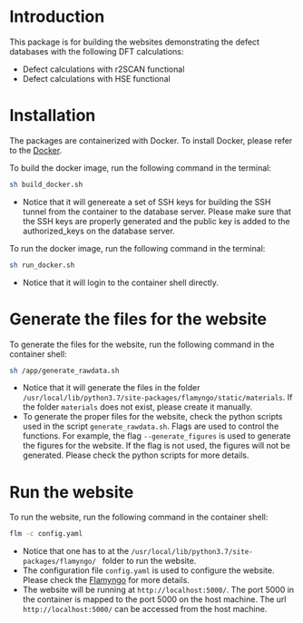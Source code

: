 # Introduction
This package is for building the websites demonstrating the defect databases with the following DFT calculations:
- Defect calculations with r2SCAN functional
- Defect calculations with HSE functional

# Installation
The packages are containerized with Docker. To install Docker, please refer to the [Docker](https://docs.docker.com/get-docker/).

To build the docker image, run the following command in the terminal:
```bash
sh build_docker.sh
```
- Notice that it will genereate a set of SSH keys for building the SSH tunnel from the container to the database server. Please make sure that the SSH keys are properly generated and the public key is added to the authorized_keys on the database server.

To run the docker image, run the following command in the terminal:
```bash
sh run_docker.sh
```
- Notice that it will login to the container shell directly.

# Generate the files for the website
To generate the files for the website, run the following command in the container shell:
```bash
sh /app/generate_rawdata.sh
```
- Notice that it will generate the files in the folder `/usr/local/lib/python3.7/site-packages/flamyngo/static/materials`. If the folder `materials` does not exist, please create it manually.
- To generate the proper files for the website, check the python scripts used in the script `generate_rawdata.sh`. Flags are used to control the functions. For example, the flag `--generate_figures` is used to generate the figures for the website. If the flag is not used, the figures will not be generated. Please check the python scripts for more details.

# Run the website
To run the website, run the following command in the container shell:
```bash
flm -c config.yaml
```
- Notice that one has to at the `/usr/local/lib/python3.7/site-packages/flamyngo/ ` folder to run the website.
- The configuration file `config.yaml` is used to configure the website. Please check the [Flamyngo](https://github.com/materialsvirtuallab/flamyngo) for more details.
- The website will be running at `http://localhost:5000/`. The port 5000 in the container is mapped to the port 5000 on the host machine. The url `http://localhost:5000/` can be accessed from the host machine.

